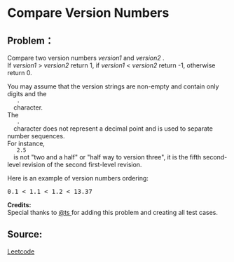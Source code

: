 # Compare Version Numbers

## Problem：

<div class="question-content">
 <p>
 </p>
 <p>
  Compare two version numbers
  <i>
   version1
  </i>
  and
  <i>
   version2
  </i>
  .
  <br/>
  If
  <i>
   version1
  </i>
  &gt;
  <i>
   version2
  </i>
  return 1, if
  <i>
   version1
  </i>
  &lt;
  <i>
   version2
  </i>
  return -1, otherwise return 0.
 </p>
 <p>
  You may assume that the version strings are non-empty and contain only digits and the
  <code>
   .
  </code>
  character.
  <br/>
  The
  <code>
   .
  </code>
  character does not represent a decimal point and is used to separate number sequences.
  <br/>
  For instance,
  <code>
   2.5
  </code>
  is not "two and a half" or "half way to version three", it is the fifth second-level revision of the second first-level revision.
 </p>
 <p>
  Here is an example of version numbers ordering:
 </p>
 <pre>0.1 &lt; 1.1 &lt; 1.2 &lt; 13.37</pre>
 <p>
  <b>
   Credits:
  </b>
  <br/>
  Special thanks to
  <a href="https://oj.leetcode.com/discuss/user/ts">
   @ts
  </a>
  for adding this problem and creating all test cases.
 </p>
</div>


## Source:
[Leetcode](https://leetcode.com/problems/compare-version-numbers/)
